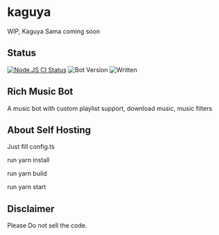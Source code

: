 # kaguya
WIP, Kaguya Sama coming soon

## Status
<a href="https://github.com/KagChi/kaguya/actions?query=workflow%3A%22Node.js+CI%22"><img src="https://img.shields.io/github/workflow/status/KagChi/kaguya/Node.js%20CI" alt="Node.JS CI Status" /></a>
![Bot Version](https://img.shields.io/github/package-json/v/KagChi/Kaguya)
![Written](https://camo.githubusercontent.com/a3544e8c62ffc6f9b9dfbbfe7e280b9d22db60ad526dee467542e88b020ad6f3/68747470733a2f2f62616467656e2e6e65742f62616467652f69636f6e2f747970657363726970743f69636f6e3d74797065736372697074266c6162656c)
## Rich Music Bot
A music bot with custom playlist support, download music, music filters

## About Self Hosting

Just fill config.ts

run yarn install

run yarn build

run yarn start


## Disclaimer
Please Do not sell the code.
